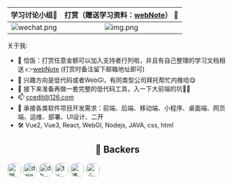 
|                                                        学习讨论小组🍻                                                         |                                                打赏（赠送学习资料：[webNote](https://github.com/Cc-Edit/webNote)） :confetti_ball:                                                 | 
|:-----------------------------------------------------------------------------------------------------------------------:|:-----------------------------------------------------------------------------------------------------------------------------------------------------------------------:| 
| ![wechat.png](https://static.sisjs.com/images/WeChatGroup.png) |                                                           ![img.png](https://static.sisjs.com/images/img.png)                                                           |

<!--
**adminV/adminV** is a ✨ _special_ ✨ repository because its `README.md` (this file) appears on your GitHub profile.

Here are some ideas to get you started:

- 🔭 I’m currently working on ...
- 🌱 I’m currently learning ...
- 👯 I’m looking to collaborate on ...
- 🤔 I’m looking for help with ...
- 💬 Ask me about ...
- 📫 How to reach me: ...
- 😄 Pronouns: ...
- ⚡ Fun fact: ...
-->


关于我:
- 🎁 恰饭：打赏任意金额可以加入支持者行列啦，并且有自己整理的学习文档相送 👉[webNote](https://github.com/Cc-Edit/webNote) (打赏时备注留下邮箱地址即可)
- 💼 兴趣方向是低代码或者WebGl，有同类型公司拜托帮忙内推哈😋 
- 🔭 接下来准备再做一套完整的低代码工具，入一下大前端的坑💪🏻 
- 📫 ccedit@126.com
- 📢 承接各类软件项目开发需求：前端、后端、移动端、小程序、桌面端、网页端、运维、部署、UI设计、二开
- 🛠️ Vue2, Vue3, React, WebGl, Nodejs, JAVA, css, html

<p align="center">
  <h2 align="center">🎉 Backers</h2>
</p>

<p align="left">
  <img alt="就是你个城" src="https://static.sisjs.com/images/sponsor/jsngc.png" width="30" style="border-radius: 12px; border: 1px solid #d8dee4;">
  <img alt="daigang666" src="https://static.sisjs.com/images/sponsor/daigang666.jpg" width="30" style="border-radius: 12px; border: 1px solid #d8dee4;">
  <img alt="dh" src="https://static.sisjs.com/images/sponsor/dh.png" width="30" style="border-radius: 12px; border: 1px solid #d8dee4;">
  <img alt="ty" src="https://static.sisjs.com/images/sponsor/ty.png" width="30" style="border-radius: 12px; border: 1px solid #d8dee4;">
  <img alt="洒脱~" src="https://static.sisjs.com/images/sponsor/st.png" width="30" style="border-radius: 12px; border: 1px solid #d8dee4;">
  <img alt="心有灵犀" src="https://static.sisjs.com/images/sponsor/xylx.png" width="30" style="border-radius: 12px; border: 1px solid #d8dee4;">
</p>
